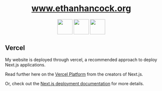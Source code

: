 <h1 align="center">
  <a href="www.ethanhancock.org" target="_blank" rel="noreferrer">www.ethanhancock.org</a>
</h1>

<div align="center">
  <img height="50" src="https://img.shields.io/badge/next%20js-000000?style=for-the-badge&logo=nextdotjs&logoColor=white"/>
  <img height="50" src="https://img.shields.io/badge/Tailwind_CSS-38B2AC?style=for-the-badge&logo=tailwind-css&logoColor=white"/>
  <img height="50" src="https://img.shields.io/badge/Vercel-000000?style=for-the-badge&logo=vercel&logoColor=white"/>
</div>

## Vercel

My website is deployed through vercel, a recommended approach to deploy Next.js applications.

Read further here on the [Vercel Platform](https://vercel.com/new?utm_medium=default-template&filter=next.js&utm_source=create-next-app&utm_campaign=create-next-app-readme) from the creators of Next.js.

Or, check out the [Next.js deployment documentation](https://nextjs.org/docs/deployment) for more details.
